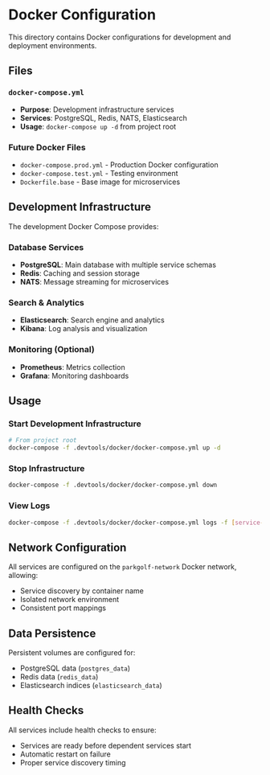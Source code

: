 # Docker Configuration

This directory contains Docker configurations for development and deployment environments.

## Files

### `docker-compose.yml`
- **Purpose**: Development infrastructure services
- **Services**: PostgreSQL, Redis, NATS, Elasticsearch
- **Usage**: `docker-compose up -d` from project root

### Future Docker Files
- `docker-compose.prod.yml` - Production Docker configuration
- `docker-compose.test.yml` - Testing environment
- `Dockerfile.base` - Base image for microservices

## Development Infrastructure

The development Docker Compose provides:

### Database Services
- **PostgreSQL**: Main database with multiple service schemas
- **Redis**: Caching and session storage
- **NATS**: Message streaming for microservices

### Search & Analytics
- **Elasticsearch**: Search engine and analytics
- **Kibana**: Log analysis and visualization

### Monitoring (Optional)
- **Prometheus**: Metrics collection
- **Grafana**: Monitoring dashboards

## Usage

### Start Development Infrastructure
```bash
# From project root
docker-compose -f .devtools/docker/docker-compose.yml up -d
```

### Stop Infrastructure
```bash
docker-compose -f .devtools/docker/docker-compose.yml down
```

### View Logs
```bash
docker-compose -f .devtools/docker/docker-compose.yml logs -f [service-name]
```

## Network Configuration

All services are configured on the `parkgolf-network` Docker network, allowing:
- Service discovery by container name
- Isolated network environment
- Consistent port mappings

## Data Persistence

Persistent volumes are configured for:
- PostgreSQL data (`postgres_data`)
- Redis data (`redis_data`)
- Elasticsearch indices (`elasticsearch_data`)

## Health Checks

All services include health checks to ensure:
- Services are ready before dependent services start
- Automatic restart on failure
- Proper service discovery timing